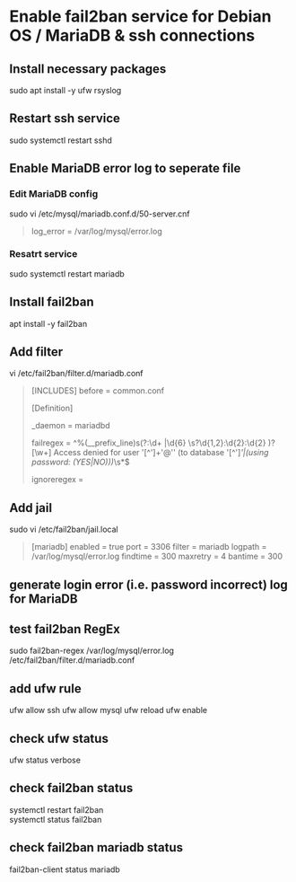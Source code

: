 # Enable fail2ban service for Debian OS / MariaDB & ssh connections

## Install necessary packages  
sudo apt install -y ufw rsyslog  
  
  
## Restart ssh service
sudo systemctl restart sshd
  
  
## Enable MariaDB error log to seperate file
  
### Edit MariaDB config  
sudo vi /etc/mysql/mariadb.conf.d/50-server.cnf  
>log_error = /var/log/mysql/error.log  

    
### Resatrt service
sudo systemctl restart mariadb

    
## Install fail2ban
apt install -y fail2ban

    
## Add filter
vi /etc/fail2ban/filter.d/mariadb.conf
  
>[INCLUDES]
>before = common.conf
>
>[Definition]
>
>_daemon = mariadbd
>
>failregex = ^%(__prefix_line)s(?:\d+ |\d{6} \s?\d{1,2}:\d{2}:\d{2} )?\[\w+\] Access denied for user '[^']+'@'<HOST>' (to database '[^']*'|\(using password: (YES|NO)\))*\s*$
>
>ignoreregex =
  
  
## Add jail  
sudo vi /etc/fail2ban/jail.local  
>[mariadb]
>enabled   = true
>port      = 3306
>filter    = mariadb
>logpath   = /var/log/mysql/error.log
>findtime  = 300
>maxretry  = 4
>bantime   = 300

    
## generate login error (i.e. password incorrect) log for MariaDB
  
## test fail2ban RegEx
sudo fail2ban-regex /var/log/mysql/error.log /etc/fail2ban/filter.d/mariadb.conf

    
## add ufw rule
ufw allow ssh
ufw allow mysql
ufw reload
ufw enable

    
## check ufw status
ufw status verbose  

    
## check fail2ban status
systemctl restart fail2ban  
systemctl status fail2ban  

    
## check fail2ban mariadb status
fail2ban-client status mariadb

    
